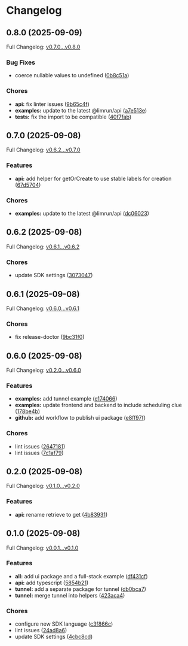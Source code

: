 # Changelog

## 0.8.0 (2025-09-09)

Full Changelog: [v0.7.0...v0.8.0](https://github.com/limrun-inc/typescript-sdk/compare/v0.7.0...v0.8.0)

### Bug Fixes

* coerce nullable values to undefined ([0b8c51a](https://github.com/limrun-inc/typescript-sdk/commit/0b8c51a581fe97fcc9c2cd7016a3cceee0700d67))


### Chores

* **api:** fix linter issues ([9b65c4f](https://github.com/limrun-inc/typescript-sdk/commit/9b65c4f773a08bd85f23fdcbf2c6e2ae727d7a08))
* **examples:** update to the latest @limrun/api ([a7e513e](https://github.com/limrun-inc/typescript-sdk/commit/a7e513e29c8948109dc0e2cb00d15a030e2cb7a3))
* **tests:** fix the import to be compatible ([40f7fab](https://github.com/limrun-inc/typescript-sdk/commit/40f7fabcf473c28b1a711a8ea524624a3a982e21))

## 0.7.0 (2025-09-08)

Full Changelog: [v0.6.2...v0.7.0](https://github.com/limrun-inc/typescript-sdk/compare/v0.6.2...v0.7.0)

### Features

* **api:** add helper for getOrCreate to use stable labels for creation ([67d5704](https://github.com/limrun-inc/typescript-sdk/commit/67d5704040efe16725e2ade021f03787c570a417))


### Chores

* **examples:** update to the latest @limrun/api ([dc06023](https://github.com/limrun-inc/typescript-sdk/commit/dc0602334afe8af257312ae5cfbd6a3710ec4872))

## 0.6.2 (2025-09-08)

Full Changelog: [v0.6.1...v0.6.2](https://github.com/limrun-inc/typescript-sdk/compare/v0.6.1...v0.6.2)

### Chores

* update SDK settings ([3073047](https://github.com/limrun-inc/typescript-sdk/commit/3073047142a387364e14634af10ebceb0fe6503e))

## 0.6.1 (2025-09-08)

Full Changelog: [v0.6.0...v0.6.1](https://github.com/limrun-inc/typescript-sdk/compare/v0.6.0...v0.6.1)

### Chores

* fix release-doctor ([9bc31f0](https://github.com/limrun-inc/typescript-sdk/commit/9bc31f06380c83f0acaf0fbd0d6a7924ec521b5b))

## 0.6.0 (2025-09-08)

Full Changelog: [v0.2.0...v0.6.0](https://github.com/limrun-inc/typescript-sdk/compare/v0.2.0...v0.6.0)

### Features

* **examples:** add tunnel example ([e174066](https://github.com/limrun-inc/typescript-sdk/commit/e174066fd66892daf58a9c9769ca41d7e3eb618f))
* **examples:** update frontend and backend to include scheduling clue ([178be4b](https://github.com/limrun-inc/typescript-sdk/commit/178be4b4e9f4e683977e17a53bb7668c0b96645f))
* **github:** add workflow to publish ui package ([e8ff97f](https://github.com/limrun-inc/typescript-sdk/commit/e8ff97fd4105a67a0e044520c062056a0939709f))


### Chores

* lint issues ([2647181](https://github.com/limrun-inc/typescript-sdk/commit/26471818e3fdbb5d9a1604cb1bd66e92aa5685dd))
* lint issues ([7c1af79](https://github.com/limrun-inc/typescript-sdk/commit/7c1af79f1c9bbcaa5a7cda911178549a81a95754))

## 0.2.0 (2025-09-08)

Full Changelog: [v0.1.0...v0.2.0](https://github.com/limrun-inc/typescript-sdk/compare/v0.1.0...v0.2.0)

### Features

* **api:** rename retrieve to get ([4b83931](https://github.com/limrun-inc/typescript-sdk/commit/4b83931741aa63ad47bd6937635c0ec28a63c763))

## 0.1.0 (2025-09-08)

Full Changelog: [v0.0.1...v0.1.0](https://github.com/limrun-inc/typescript-sdk/compare/v0.0.1...v0.1.0)

### Features

* **all:** add ui package and a full-stack example ([df431cf](https://github.com/limrun-inc/typescript-sdk/commit/df431cfc1da64b6720ef9c37b43e8267c8adf378))
* **api:** add typescript ([5854b21](https://github.com/limrun-inc/typescript-sdk/commit/5854b2103275c329f16e71076d3d351b0e3a6f1a))
* **tunnel:** add a separate package for tunnel ([db0bca7](https://github.com/limrun-inc/typescript-sdk/commit/db0bca77d5ce7187b55932be06d742dca7d224fd))
* **tunnel:** merge tunnel into helpers ([423aca4](https://github.com/limrun-inc/typescript-sdk/commit/423aca4097855c0951f191621a4306d27617fc30))


### Chores

* configure new SDK language ([c3f866c](https://github.com/limrun-inc/typescript-sdk/commit/c3f866cf68d0b38c563e468829cda6b5696e5969))
* lint issues ([24ad8a6](https://github.com/limrun-inc/typescript-sdk/commit/24ad8a6bf638cfadb9814b917b1ce850cdcab218))
* update SDK settings ([4cbc8cd](https://github.com/limrun-inc/typescript-sdk/commit/4cbc8cd834e79b91452d19c7a1b813d1da5d94cf))
